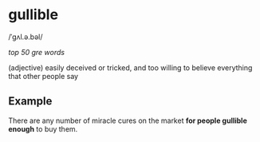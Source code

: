 # gullible

/ˈɡʌl.ə.bəl/

*top 50 gre words*

(adjective) easily deceived or tricked, and too willing to believe everything that other people say

## Example

There are any number of miracle cures on the market **for people gullible enough** to buy them.
